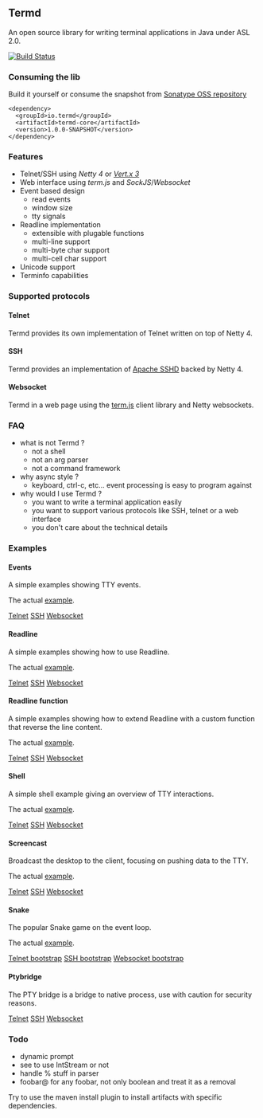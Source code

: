 ## Termd

An open source library for writing terminal applications in Java under ASL 2.0.

[![Build Status](https://termd.ci.cloudbees.com/buildStatus/icon?job=termd-core)](https://termd.ci.cloudbees.com/job/termd-core/)

### Consuming the lib

Build it yourself or consume the snapshot from [Sonatype OSS repository](https://oss.sonatype.org/content/repositories/snapshots/io/termd/termd-core/)

```
<dependency>
  <groupId>io.termd</groupId>
  <artifactId>termd-core</artifactId>
  <version>1.0.0-SNAPSHOT</version>
</dependency>
```

### Features

- Telnet/SSH using _Netty 4_ or [_Vert.x 3_](https://github.com/vert-x3/vertx-shell)
- Web interface using _term.js_ and _SockJS_/_Websocket_
- Event based design
   - read events
   - window size
   - tty signals
- Readline implementation
   - extensible with plugable functions
   - multi-line support
   - multi-byte char support
   - multi-cell char support
- Unicode support
- Terminfo capabilities

### Supported protocols

#### Telnet

Termd provides its own implementation of Telnet written on top of Netty 4.

#### SSH

Termd provides an implementation of [Apache SSHD](http://mina.apache.org/sshd-project/) backed by Netty 4.

#### Websocket

Termd in a web page using the [term.js](https://github.com/chjj/term.js/) client library and Netty websockets.

### FAQ

- what is not Termd ?
  - not a shell
  - not an arg parser
  - not a command framework
- why async style ?
  - keyboard, ctrl-c, etc... event processing is easy to program against
- why would I use Termd ?
  - you want to write a terminal application easily
  - you want to support various protocols like SSH, telnet or a web interface
  - you don't care about the technical details

### Examples

#### Events

A simple examples showing TTY events.

The actual [example](src/examples/java/examples/events/EventsExample.java).

[Telnet](src/examples/java/examples/events/TelnetEventsExample.java)
[SSH](src/examples/java/examples/events/SshEventsExample.java)
[Websocket](src/examples/java/examples/events/WebsocketEventsExample.java)

#### Readline

A simple examples showing how to use Readline.

The actual [example](src/examples/java/examples/readline/ReadlineExample.java).

[Telnet](src/examples/java/examples/readline/TelnetReadlineExample.java)
[SSH](src/examples/java/examples/readline/SshReadlineExample.java)
[Websocket](src/examples/java/examples/readline/WebsocketReadlineExample.java)

#### Readline function

A simple examples showing how to extend Readline with a custom function that reverse the line content.

The actual [example](src/examples/java/examples/readlinefunction/ReadlineFunctionExample.java).

[Telnet](src/examples/java/examples/readlinefunction/TelnetReadlineFunctionExample.java)
[SSH](src/examples/java/examples/readlinefunction/SshReadlineFunctionExample.java)
[Websocket](src/examples/java/examples/readlinefunction/WebsocketReadlineFunctionExample.java)

#### Shell

A simple shell example giving an overview of TTY interactions.

The actual [example](src/examples/java/examples/shell/Shell.java).

[Telnet](src/examples/java/examples/shell/TelnetShellExample.java)
[SSH](src/examples/java/examples/shell/SshShellExample.java)
[Websocket](src/examples/java/examples/shell/WebsocketShellExample.java)

#### Screencast

Broadcast the desktop to the client, focusing on pushing data to the TTY.

The actual [example](src/examples/java/examples/screencast/Screencaster.java).

[Telnet](src/examples/java/examples/screencast/TelnetScreencastingExample.java)
[SSH](src/examples/java/examples/screencast/SshScreencastingExample.java)
[Websocket](src/examples/examples/java/screencast/WebsocketScreencastingExample.java)

#### Snake

The popular Snake game on the event loop.

The actual [example](src/examples/java/examples/snake/SnakeGame.java).

[Telnet bootstrap](src/examples/java/examples/screencast/TelnetScreencastingExample.java)
[SSH bootstrap](src/examples/java/examples/screencast/SshScreencastingExample.java)
[Websocket bootstrap](src/examples/java/examples/screencast/WebsocketScreencastingExample.java)

#### Ptybridge

The PTY bridge is a bridge to native process, use with caution for security reasons.

[Telnet](src/examples/java/examples/ptybridge/TelnetPtyBridgeExample.java)
[SSH](src/examples/java/examples/ptybridge/SshPtyBridgeExample.java)
[Websocket](src/examples/java/examples/ptybridge/WebsocketPtyBridgeExample.java)

### Todo

- dynamic prompt
- see to use IntStream or not
- handle % stuff in parser
- foobar@ for any foobar, not only boolean and treat it as a removal

Try to use the maven install plugin to install artifacts with specific dependencies.
